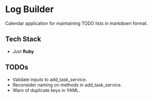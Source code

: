# Log Builder

Calendar application for maintaining TODO lists in markdown format.

## Tech Stack

- _Just_ **Ruby**

## TODOs

- Validate inputs to add_task_service.
- Reconsider naming on methods in add_task_service.
- Warn of duplicate keys in YAML.
